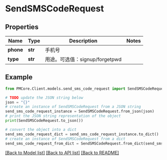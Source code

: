 # SendSMSCodeRequest


## Properties

Name | Type | Description | Notes
------------ | ------------- | ------------- | -------------
**phone** | **str** | 手机号 | 
**type** | **str** | 用途。可选值：signup/forgetpwd | 

## Example

```python
from PMCore.Client.models.send_sms_code_request import SendSMSCodeRequest

# TODO update the JSON string below
json = "{}"
# create an instance of SendSMSCodeRequest from a JSON string
send_sms_code_request_instance = SendSMSCodeRequest.from_json(json)
# print the JSON string representation of the object
print(SendSMSCodeRequest.to_json())

# convert the object into a dict
send_sms_code_request_dict = send_sms_code_request_instance.to_dict()
# create an instance of SendSMSCodeRequest from a dict
send_sms_code_request_from_dict = SendSMSCodeRequest.from_dict(send_sms_code_request_dict)
```
[[Back to Model list]](../README.md#documentation-for-models) [[Back to API list]](../README.md#documentation-for-api-endpoints) [[Back to README]](../README.md)


